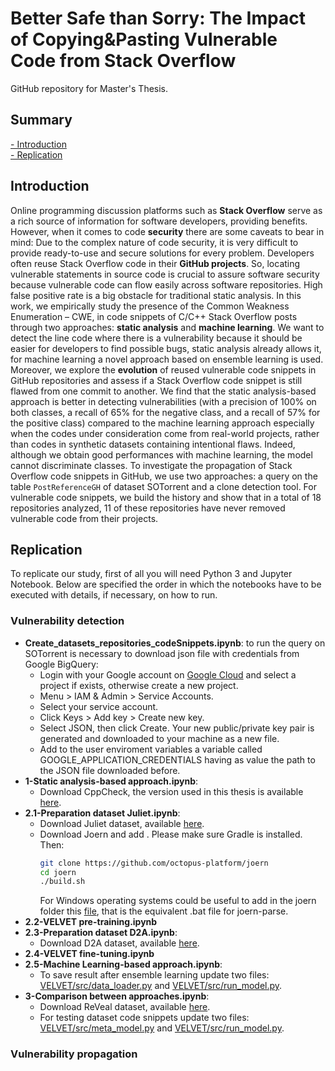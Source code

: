# Better Safe than Sorry: The Impact of Copying&Pasting Vulnerable Code from Stack Overflow
GitHub repository for Master's Thesis.

## Summary
[- Introduction](#introduction) <br/>
[- Replication](#replication)

## Introduction
Online programming discussion platforms such as **Stack Overflow** serve as a rich source of information for software developers, providing benefits. However, when it comes to code **security** there are some caveats to bear in mind: Due to the complex nature of code security, it is very difficult to provide ready-to-use and secure solutions for every problem. Developers often reuse Stack Overflow code in their **GitHub projects**. So, locating vulnerable statements in source code is crucial to assure software security because vulnerable code can flow easily across software repositories. High false positive rate is a big obstacle for traditional static analysis. In this work, we empirically study the presence of the Common Weakness Enumeration – CWE, in code snippets of C/C++ Stack Overflow posts through two approaches: **static analysis** and **machine learning**. We want to detect the line code where there is a vulnerability because it should be easier for developers to find possible bugs, static
analysis already allows it, for machine learning a novel approach based on ensemble learning is used. Moreover, we explore the **evolution** of reused vulnerable code snippets in GitHub repositories and assess if a Stack Overflow code snippet is still flawed from one commit to another. We find that the static analysis-based approach is better in detecting vulnerabilities (with a precision of 100% on both classes, a recall of 65% for the negative class, and a recall of 57% for the positive class) compared to
the machine learning approach especially when the codes under consideration come from real-world projects, rather than codes in synthetic datasets containing intentional flaws. Indeed, although we obtain good performances with machine learning, the model cannot discriminate classes. To investigate the propagation of Stack Overflow code snippets in GitHub, we use two approaches: a query on the table   ```PostReferenceGH``` of dataset SOTorrent and a clone detection tool. For vulnerable code snippets, we build the history and show that in a total of 18 repositories analyzed, 11 of these repositories have never removed vulnerable code from their projects.

## Replication
To replicate our study, first of all you will need Python 3 and Jupyter Notebook. Below are specified the order in which the notebooks have to be executed with details, if necessary, on how to run.

### Vulnerability detection
- **Create_datasets_repositories_codeSnippets.ipynb**: to run the query on SOTorrent is necessary to download json file with credentials from Google BigQuery:
  - Login with your Google account on [Google Cloud](https://console.cloud.google.com/home/dashboard) and select a project if exists, otherwise create a new project.
  - Menu > IAM & Admin > Service Accounts.
  - Select your service account.
  - Click Keys > Add key > Create new key.
  - Select JSON, then click Create. Your new public/private key pair is generated and downloaded to your machine as a new file.
  - Add to the user enviroment variables a variable called GOOGLE_APPLICATION_CREDENTIALS having as value the path to the JSON file downloaded before.
- **1-Static analysis-based approach.ipynb**: 
  - Download CppCheck, the version used in this thesis is available [here](https://github.com/danmar/cppcheck/releases/download/2.9/cppcheck-2.9-x64-Setup.msi).
- **2.1-Preparation dataset Juliet.ipynb**: 
  - Download Juliet dataset, available [here](https://samate.nist.gov/SARD/test-suites/112).
  - Download Joern and add . Please make sure Gradle is installed. Then:
       ```sh
    git clone https://github.com/octopus-platform/joern
    cd joern
    ./build.sh
    ```
    For Windows operating systems could be useful to add in the joern folder this [file](https://raw.githubusercontent.com/graziavarone/StackOverflow_Vulnerabilities/main/1-Vulnerability_Detection/joern/joern-parse.bat), that is the equivalent .bat file for joern-parse.
- **2.2-VELVET pre-training.ipynb**
- **2.3-Preparation dataset D2A.ipynb**:
  - Download D2A dataset, available [here](https://drive.google.com/drive/folders/1Q-yApGmz-HyNdrgN8jxy2ugG-cmmGu7B?usp=sharing).
- **2.4-VELVET fine-tuning.ipynb**
- **2.5-Machine Learning-based approach.ipynb**:
  - To save result after ensemble learning update two files: [VELVET/src/data_loader.py](https://raw.githubusercontent.com/graziavarone/StackOverflow_Vulnerabilities/dbde82c7ea71bc16927cf17d2e3d356c872a84c2/1-Vulnerability_Detection/VELVET/src/data_loader.py) and [VELVET/src/run_model.py](https://raw.githubusercontent.com/graziavarone/StackOverflow_Vulnerabilities/dbde82c7ea71bc16927cf17d2e3d356c872a84c2/1-Vulnerability_Detection/VELVET/src/run_model.py).
- **3-Comparison between approaches.ipynb**:
  - Download ReVeal dataset, available [here](https://drive.google.com/drive/folders/1KuIYgFcvWUXheDhT--cBALsfy1I4utOy).
  - For testing dataset code snippets update two files: [VELVET/src/meta_model.py](https://raw.githubusercontent.com/graziavarone/StackOverflow_Vulnerabilities/490adfdfc3e2af6f1e6b97dba73abd23626e4276/1-Vulnerability_Detection/VELVET/src/meta_model.py) and [VELVET/src/run_model.py](https://raw.githubusercontent.com/graziavarone/StackOverflow_Vulnerabilities/490adfdfc3e2af6f1e6b97dba73abd23626e4276/1-Vulnerability_Detection/VELVET/src/run_model.py).
  
### Vulnerability propagation
